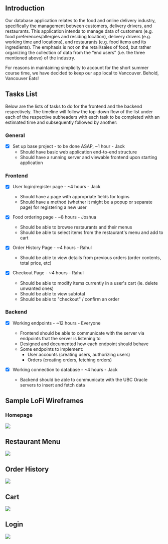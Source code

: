 ## Introduction
Our database application relates to the food and online delivery industry, specifically the management between customers, delivery drivers, and restaurants. This application intends to manage data of customers (e.g. food preferences/allergies and residing location), delivery drivers (e.g. working time and locations), and restaurants (e.g. food items and its ingredients). The emphasis is not on the retail/sales of food, but rather organizing the collection of data from the “end users” (i.e. the three mentioned above) of the industry.

For reasons in maintaining simplicity to account for the short summer course time, we have decided to keep our app local to Vancouver. Behold, Vancouver Eats!

## Tasks List
Below are the lists of tasks to do for the frontend and the backend respectively. The timeline will follow the top-down flow of the list under each of the respective subheaders with each task to be completed with an estimated time and subsequently followed by another:


### General
- [x] Set up base project - to be done ASAP, ~1 hour - Jack
    - Should have basic web application end-to-end structure
    - Should have a running server and viewable frontend upon starting application

### Frontend

- [x] User login/register page - ~4 hours - Jack
    - Should have a page with appropriate fields for logins
    - Should have a method (whether it might be a popup or separate page) for registering a new user

- [x] Food ordering page - ~8 hours - Joshua
    - Should be able to browse restaurants and their menus
    - Should be able to select items from the restaurant's menu and add to cart

- [x] Order History Page - ~4 hours - Rahul
    - Should be able to view details from previous orders (order contents, total price, etc)

- [x] Checkout Page - ~4 hours - Rahul
    - Should be able to modify items currently in a user's cart (ie. delete unwanted ones)
    - Should be able to view subtotal
    - Should be able to "checkout" / confirm an order

### Backend

- [x] Working endpoints - ~12 hours - Everyone
    - Frontend should be able to communicate with the server via endpoints that the server is listening to
    - Designed and documented how each endpoint should behave
    - Some endpoints to implement:
        - User accounts (creating users, authorizing users)
        - Orders (creating orders, fetching orders)

- [x] Working connection to database - ~4 hours - Jack
    - Backend should be able to communicate with the UBC Oracle servers to insert and fetch data

## Sample LoFi Wireframes
### Homepage
![](images/Homepage.png)

## Restaurant Menu
![](images/Restaurant%20Menu.png)

## Order History
![](images/Orders.png)

## Cart
![](images/Cart.png)

## Login
![](images/Login.png)
